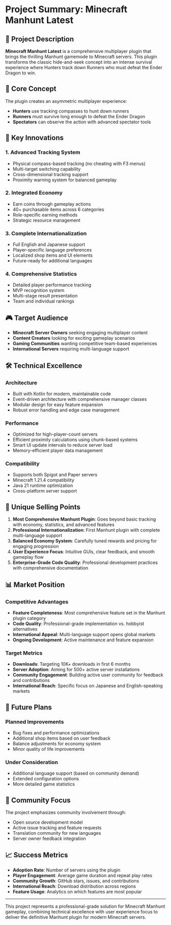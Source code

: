 # Project Summary: Minecraft Manhunt Latest

## 📖 Project Description

**Minecraft Manhunt Latest** is a comprehensive multiplayer plugin that brings the thrilling Manhunt gamemode to Minecraft servers. This plugin transforms the classic hide-and-seek concept into an intense survival experience where Hunters track down Runners who must defeat the Ender Dragon to win.

## 🎯 Core Concept

The plugin creates an asymmetric multiplayer experience:
- **Hunters** use tracking compasses to hunt down runners
- **Runners** must survive long enough to defeat the Ender Dragon
- **Spectators** can observe the action with advanced spectator tools

## 🚀 Key Innovations

### 1. **Advanced Tracking System**
- Physical compass-based tracking (no cheating with F3 menus)
- Multi-target switching capability
- Cross-dimensional tracking support
- Proximity warning system for balanced gameplay

### 2. **Integrated Economy**
- Earn coins through gameplay actions
- 40+ purchasable items across 6 categories
- Role-specific earning methods
- Strategic resource management

### 3. **Complete Internationalization**
- Full English and Japanese support
- Player-specific language preferences
- Localized shop items and UI elements
- Future-ready for additional languages

### 4. **Comprehensive Statistics**
- Detailed player performance tracking
- MVP recognition system
- Multi-stage result presentation
- Team and individual rankings

## 🎮 Target Audience

- **Minecraft Server Owners** seeking engaging multiplayer content
- **Content Creators** looking for exciting gameplay scenarios
- **Gaming Communities** wanting competitive team-based experiences
- **International Servers** requiring multi-language support

## 🛠 Technical Excellence

### Architecture
- Built with Kotlin for modern, maintainable code
- Event-driven architecture with comprehensive manager classes
- Modular design for easy feature expansion
- Robust error handling and edge case management

### Performance
- Optimized for high-player-count servers
- Efficient proximity calculations using chunk-based systems
- Smart UI update intervals to reduce server load
- Memory-efficient player data management

### Compatibility
- Supports both Spigot and Paper servers
- Minecraft 1.21.4 compatibility
- Java 21 runtime optimization
- Cross-platform server support

## 🌟 Unique Selling Points

1. **Most Comprehensive Manhunt Plugin**: Goes beyond basic tracking with economy, statistics, and advanced features
2. **Professional Internationalization**: First Manhunt plugin with complete multi-language support
3. **Balanced Economy System**: Carefully tuned rewards and pricing for engaging progression
4. **User Experience Focus**: Intuitive GUIs, clear feedback, and smooth gameplay flow
5. **Enterprise-Grade Code Quality**: Professional development practices with comprehensive documentation

## 📊 Market Position

### Competitive Advantages
- **Feature Completeness**: Most comprehensive feature set in the Manhunt plugin category
- **Code Quality**: Professional-grade implementation vs. hobbyist alternatives
- **International Appeal**: Multi-language support opens global markets
- **Ongoing Development**: Active maintenance and feature expansion

### Target Metrics
- **Downloads**: Targeting 10K+ downloads in first 6 months
- **Server Adoption**: Aiming for 500+ active server installations
- **Community Engagement**: Building active user community for feedback and contributions
- **International Reach**: Specific focus on Japanese and English-speaking markets

## 🔮 Future Plans

### Planned Improvements
- Bug fixes and performance optimizations
- Additional shop items based on user feedback
- Balance adjustments for economy system
- Minor quality of life improvements

### Under Consideration
- Additional language support (based on community demand)
- Extended configuration options
- More detailed game statistics

## 🤝 Community Focus

The project emphasizes community involvement through:
- Open source development model
- Active issue tracking and feature requests
- Translation community for new languages
- Server owner feedback integration

## 📈 Success Metrics

- **Adoption Rate**: Number of servers using the plugin
- **Player Engagement**: Average game duration and repeat play rates
- **Community Growth**: GitHub stars, issues, and contributions
- **International Reach**: Download distribution across regions
- **Feature Usage**: Analytics on which features are most popular

---

This project represents a professional-grade solution for Minecraft Manhunt gameplay, combining technical excellence with user experience focus to deliver the definitive Manhunt plugin for modern Minecraft servers.